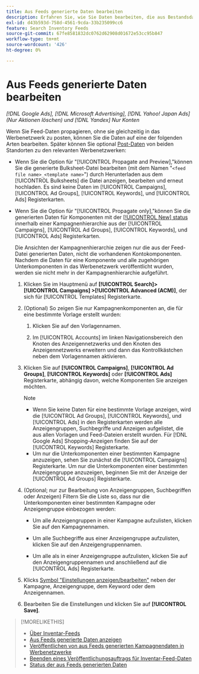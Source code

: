 ```yaml
---
title: Aus Feeds generierte Daten bearbeiten
description: Erfahren Sie, wie Sie Daten bearbeiten, die aus Bestandsdaten-Feeds generiert wurden.
exl-id: d43b593d-758d-4561-9cda-33b235099cc6
feature: Search Inventory Feeds
source-git-commit: 67fe8581832dc0762d62908d01672e53cc95b847
workflow-type: tm+mt
source-wordcount: '426'
ht-degree: 0%

---
```


# Aus Feeds generierte Daten bearbeiten

*[!DNL Google Ads], [!DNL Microsoft Advertising], [!DNL Yahoo! Japan Ads] (Nur Aktionen löschen) und [!DNL Yandex] Nur Konten*

Wenn Sie Feed-Daten propagieren, ohne sie gleichzeitig in das Werbenetzwerk zu posten, können Sie die Daten auf eine der folgenden Arten bearbeiten. Später können Sie optional [Post-Daten](propagated-data-post.md) von beiden Standorten zu den relevanten Werbenetzwerken:

* Wenn Sie die Option für &quot;[!UICONTROL Propagate and Preview],&quot;können Sie die generierte Bulksheet-Datei bearbeiten (mit dem Namen &quot;`<feed file name>_<template name>`&quot;) durch Herunterladen aus dem [!UICONTROL Bulksheets] die Datei anzeigen, bearbeiten und erneut hochladen. Es sind keine Daten im [!UICONTROL Campaigns], [!UICONTROL Ad Groups], [!UICONTROL Keywords], und [!UICONTROL Ads] Registerkarten.

* Wenn Sie die Option für &quot;[!UICONTROL Propagate only],&quot;können Sie die generierten Daten für Komponenten mit der [[!UICONTROL New] status](propagated-data-status.md) innerhalb einer Kampagnenhierarchie aus der [!UICONTROL Campaigns], [!UICONTROL Ad Groups], [!UICONTROL Keywords], und [!UICONTROL Ads] Registerkarten.

  Die Ansichten der Kampagnenhierarchie zeigen nur die aus der Feed-Datei generierten Daten, nicht die vorhandenen Kontokomponenten. Nachdem die Daten für eine Komponente und alle zugehörigen Unterkomponenten in das Werbenetzwerk veröffentlicht wurden, werden sie nicht mehr in der Kampagnenhierarchie aufgeführt.

   1. Klicken Sie im Hauptmenü auf **[!UICONTROL Search]> [!UICONTROL Campaigns] >[!UICONTROL Advanced (ACM)]**, der sich für [!UICONTROL Templates] Registerkarte.

   1. (Optional) So zeigen Sie nur Kampagnenkomponenten an, die für eine bestimmte Vorlage erstellt wurden:

      1. Klicken Sie auf den Vorlagennamen.

      1. Im [!UICONTROL Accounts] im linken Navigationsbereich den Knoten des Anzeigennetzwerks und den Knoten des Anzeigennetzwerks erweitern und dann das Kontrollkästchen neben dem Vorlagennamen aktivieren.

   1. Klicken Sie auf **[!UICONTROL Campaigns]**, **[!UICONTROL Ad Groups]**, **[!UICONTROL Keywords]** oder **[!UICONTROL Ads]** Registerkarte, abhängig davon, welche Komponenten Sie anzeigen möchten.

      >[!NOTE]
      >
      >* Wenn Sie keine Daten für eine bestimmte Vorlage anzeigen, wird die [!UICONTROL Ad Groups], [!UICONTROL Keywords], und [!UICONTROL Ads] in den Registerkarten werden alle Anzeigengruppen, Suchbegriffe und Anzeigen aufgelistet, die aus allen Vorlagen und Feed-Dateien erstellt wurden. Für [!DNL Google Ads] Shopping-Anzeigen finden Sie auf der [!UICONTROL Keywords] Registerkarte.
      >* Um nur die Unterkomponenten einer bestimmten Kampagne anzuzeigen, sehen Sie zunächst die [!UICONTROL Campaigns] Registerkarte. Um nur die Unterkomponenten einer bestimmten Anzeigengruppe anzuzeigen, beginnen Sie mit der Anzeige der [!UICONTROL Ad Groups] Registerkarte.

   1. (Optional; nur zur Bearbeitung von Anzeigengruppen, Suchbegriffen oder Anzeigen) Filtern Sie die Liste so, dass nur die Unterkomponenten einer bestimmten Kampagne oder Anzeigengruppe einbezogen werden:

      * Um alle Anzeigengruppen in einer Kampagne aufzulisten, klicken Sie auf den Kampagnennamen.

      * Um alle Suchbegriffe aus einer Anzeigengruppe aufzulisten, klicken Sie auf den Anzeigengruppennamen.

      * Um alle als in einer Anzeigengruppe aufzulisten, klicken Sie auf den Anzeigengruppennamen und anschließend auf die [!UICONTROL Ads] Registerkarte.

   1. Klicks [Symbol &quot;Einstellungen anzeigen/bearbeiten&quot;](/help/search-social-commerce/assets/settings.png "Symbol &quot;Einstellungen anzeigen/bearbeiten&quot;") neben der Kampagne, Anzeigengruppe, dem Keyword oder dem Anzeigennamen.

   1. Bearbeiten Sie die Einstellungen und klicken Sie auf **[!UICONTROL Save]**.

>[!MORELIKETHIS]
>
>* [Über Inventar-Feeds](inventory-feeds-about.md)
>* [Aus Feeds generierte Daten anzeigen](propagated-data-view.md)
>* [Veröffentlichen von aus Feeds generierten Kampagnendaten in Werbenetzwerke](propagated-data-post.md)
>* [Beenden eines Veröffentlichungsauftrags für Inventar-Feed-Daten](stop-job.md)
>* [Status der aus Feeds generierten Daten](propagated-data-status.md)
